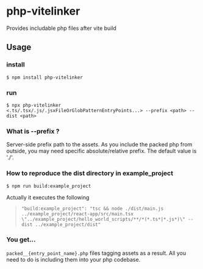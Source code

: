 # php-vitelinker
Provides includable php files after vite build

## Usage
### install
`$ npm install php-vitelinker`

### run
`$ npx php-vitelinker <.ts/.tsx/.js/.jsxFileOrGlobPatternEntryPoints...> --prefix <path> --dist <path>`

### What is --prefix <path>?
Server-side prefix path to the assets. As you include the packed php from outside, you may need specific absolute/relative prefix. The default value is './'.

### How to reproduce the dist directory in example_project
`$ npm run build:example_project`

Actually it executes the following
> `"build:example_project": "tsc && node ./dist/main.js ../example_project/react-app/src/main.tsx \"../example_project/hello_world_scripts/**/*(*.ts*|*.js*)\" --dist ../example_project/dist"`

### You get...
`packed__{entry_point_name}.php` files tagging assets as a result. All you need to do is including them into your php codebase.

